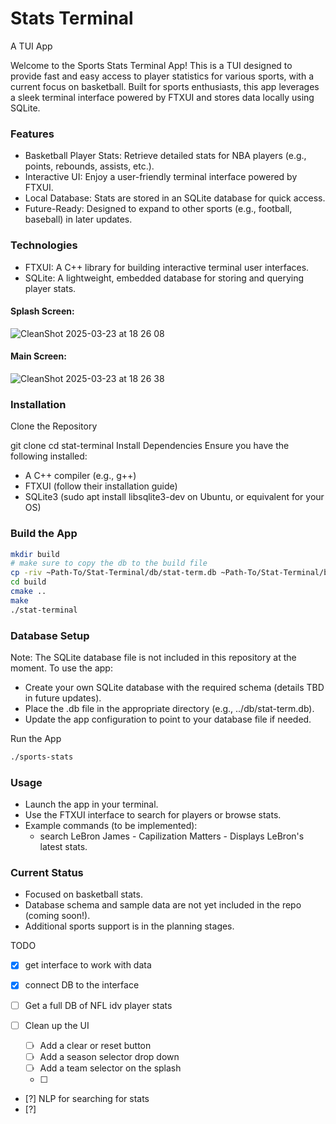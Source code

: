 # Stats Terminal
A TUI App

Welcome to the Sports Stats Terminal App! This is a TUI designed to provide fast and easy access to player statistics for various sports, with a current focus on basketball. Built for sports enthusiasts, this app leverages a sleek terminal interface powered by FTXUI and stores data locally using SQLite.
### Features

- Basketball Player Stats: Retrieve detailed stats for NBA players (e.g., points, rebounds, assists, etc.).
- Interactive UI: Enjoy a user-friendly terminal interface powered by FTXUI.
- Local Database: Stats are stored in an SQLite database for quick access.
- Future-Ready: Designed to expand to other sports (e.g., football, baseball) in later updates.

### Technologies

- FTXUI: A C++ library for building interactive terminal user interfaces.
- SQLite: A lightweight, embedded database for storing and querying player stats.

#### Splash Screen:
![CleanShot 2025-03-23 at 18 26 08](https://github.com/user-attachments/assets/092118a1-d61a-4e8a-933c-4719e9ab374c)

#### Main Screen:
![CleanShot 2025-03-23 at 18 26 38](https://github.com/user-attachments/assets/43011f81-1028-4e13-8a3d-af012b5d528c)

### Installation

Clone the Repository

git clone 
cd stat-terminal
Install Dependencies
Ensure you have the following installed:

- A C++ compiler (e.g., g++)
- FTXUI (follow their installation guide)
- SQLite3 (sudo apt install libsqlite3-dev on Ubuntu, or equivalent for your OS)

### Build the App
```bash
mkdir build
# make sure to copy the db to the build file
cp -riv ~Path-To/Stat-Terminal/db/stat-term.db ~Path-To/Stat-Terminal/build/
cd build
cmake ..
make
./stat-terminal
```
### Database Setup
Note: The SQLite database file is not included in this repository at the moment. To use the app:

- Create your own SQLite database with the required schema (details TBD in future updates).
- Place the .db file in the appropriate directory (e.g., ../db/stat-term.db).
- Update the app configuration to point to your database file if needed.

Run the App
```bash
./sports-stats
```
### Usage

- Launch the app in your terminal.
- Use the FTXUI interface to search for players or browse stats.
- Example commands (to be implemented):
    - search LeBron James - Capilization Matters - Displays LeBron's latest stats.

### Current Status

- Focused on basketball stats.
- Database schema and sample data are not yet included in the repo (coming soon!).
- Additional sports support is in the planning stages.

TODO
<!--TODO-->

- [x] get interface to work with data
- [x] connect DB to the interface
- [ ] Get a full DB of NFL idv player stats
- [ ] Clean up the UI

  - [ ] Add a clear or reset button
  - [ ] Add a season selector drop down
  - [ ] Add a team selector on the splash
  - [ ]

- [?] NLP for searching for stats
- [?]

